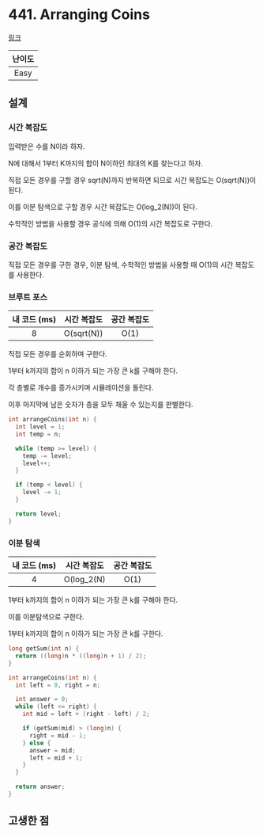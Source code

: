 # 441. Arranging Coins

[링크](https://leetcode.com/problems/arranging-coins/)

| 난이도 |
| :----: |
|  Easy  |

## 설계

### 시간 복잡도

입력받은 수를 N이라 하자.

N에 대해서 1부터 K까지의 합이 N이하인 최대의 K를 찾는다고 하자.

직접 모든 경우를 구할 경우 sqrt(N)까지 반복하면 되므로 시간 복잡도는 O(sqrt(N))이 된다.

이를 이분 탐색으로 구할 경우 시간 복잡도는 O(log_2(N))이 된다.

수학적인 방법을 사용할 경우 공식에 의해 O(1)의 시간 복잡도로 구한다.

### 공간 복잡도

직접 모든 경우를 구한 경우, 이분 탐색, 수학적인 방법을 사용할 때 O(1)의 시간 복잡도를 사용한다.

### 브루트 포스

| 내 코드 (ms) | 시간 복잡도 | 공간 복잡도 |
| :----------: | :---------: | :---------: |
|      8       | O(sqrt(N))  |    O(1)     |

직접 모든 경우를 순회하며 구한다.

1부터 k까지의 합이 n 이하가 되는 가장 큰 k를 구해야 한다.

각 층별로 개수를 증가시키며 시뮬레이션을 돌린다.

이후 마지막에 남은 숫자가 층을 모두 채울 수 있는지를 판별한다.

```cpp
int arrangeCoins(int n) {
  int level = 1;
  int temp = n;

  while (temp >= level) {
    temp -= level;
    level++;
  }

  if (temp < level) {
    level -= 1;
  }

  return level;
}
```

### 이분 탐색

| 내 코드 (ms) | 시간 복잡도 | 공간 복잡도 |
| :----------: | :---------: | :---------: |
|      4       | O(log_2(N)  |    O(1)     |

1부터 k까지의 합이 n 이하가 되는 가장 큰 k를 구해야 한다.

이를 이분탐색으로 구한다.

1부터 k까지의 합이 n 이하가 되는 가장 큰 k를 구한다.

```cpp
long getSum(int n) {
  return ((long)n * ((long)n + 1) / 2);
}

int arrangeCoins(int n) {
  int left = 0, right = n;

  int answer = 0;
  while (left <= right) {
    int mid = left + (right - left) / 2;

    if (getSum(mid) > (long)n) {
      right = mid - 1;
    } else {
      answer = mid;
      left = mid + 1;
    }
  }

  return answer;
}
```

## 고생한 점
